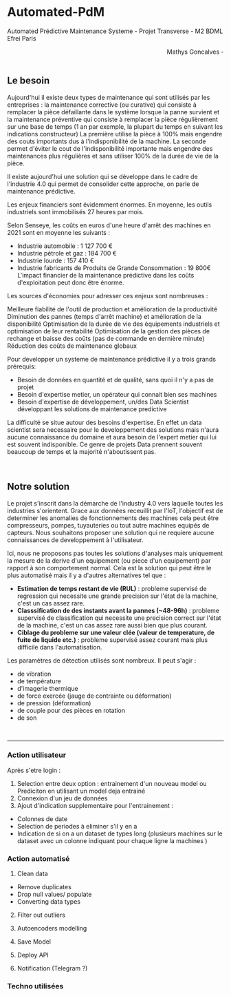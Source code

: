 # Automated-PdM
Automated Prédictive Maintenance Systeme - Projet Transverse - M2 BDML Efrei Paris

<div style="text-align: right"> Mathys Goncalves - </div>
</br>

## Le besoin

Aujourd'hui il existe deux types de maintenance qui sont utilisés par les entreprises : la maintenance corrective (ou curative) qui consiste à remplacer la pièce défaillante dans le système lorsque la panne survient et la maintenance préventive qui consiste à remplacer la pièce régulièrement sur une base de temps (1 an par exemple, la plupart du temps en suivant les indications constructeur)
La première utilise la pièce à 100% mais engendre des couts importants dus à l'indisponibilité de la machine. La seconde permet d'éviter le cout de l'indisponibilité importante mais engendre des maintenances plus régulières et sans utiliser 100% de la durée de vie de la pièce.

Il existe aujourd'hui une solution qui se développe dans le cadre de l'industrie 4.0 qui permet de consolider cette approche, on parle de maintenance prédictive.

Les enjeux financiers sont évidemment énormes. En moyenne, les outils industriels sont immobilisés 27 heures par mois. 

Selon Senseye, les coûts en euros d'une heure d'arrêt des machines en 2021 sont en moyenne les suivants : 

- Industrie automobile : 1 127 700 €
- Industrie pétrole et gaz : 184 700 €
- Industrie lourde : 157 410 €
- Industrie fabricants de Produits de Grande Consommation : 19 800€
L'impact financier de la maintenance prédictive dans les coûts d'exploitation peut donc être énorme.

Les sources d'économies pour adresser ces enjeux sont nombreuses : 

Meilleure fiabilité de l'outil de production et amélioration de la productivité
Diminution des pannes (temps d'arrêt machine) et amélioration de la disponibilité
Optimisation de la durée de vie des équipements industriels et optimisation de leur rentabilité
Optimisation de la gestion des pièces de rechange et baisse des coûts (pas de commande en dernière minute)
Réduction des coûts de maintenance globaux

Pour developper un systeme de maintenance prédictive il y a trois grands prérequis:
- Besoin de données en quantité et de qualité, sans quoi il n'y a pas de projet
- Besoin d'expertise metier, un opérateur qui connait bien ses machines 
- Besoin d'expertise de développement, un/des Data Scientist développant les solutions de maintenance predictive

La difficulté se situe autour des besoins d'expertise. En effet un data scientist sera necessaire pour le developpement des solutions mais n'aura aucune connaissance du domaine et aura besoin de l'expert metier qui lui est souvent indisponible. Ce genre de projets Data prennent souvent beaucoup de temps et la majorité n'aboutissent pas.

</br>

## Notre solution 
 
 Le projet s'inscrit dans la démarche de l'industry 4.0 vers laquelle toutes les industries s'orientent. 
 Grace aux données receuillit par l'IoT, l'objectif est de determiner les anomalies de fonctionnements des machines cela peut être compresseurs, pompes, tuyauteries ou tout autre machines equipés de capteurs. Nous souhaitons proposer une solution qui ne requiere aucune connaissances de developpement à l'utilisateur.

 Ici, nous ne proposons pas toutes les solutions d'analyses mais uniquement la mesure de la derive d'un equipement (ou piece d'un equipement) par rapport à son comportement normal. Cela est la solution qui peut être le plus automatisé mais il y a d'autres alternatives tel que : 
 - **Estimation de temps restant de vie (RUL)** : probleme supervisé de regression qui necessite une grande precision sur l'état de la machine, c'est un cas assez rare.
 - **Classsification de des instants avant la pannes (~48-96h)** : probleme supervisé de classification qui necessite une precision correct sur l'état de la machine, c'est un cas assez rare aussi bien que plus courant.
 - **Ciblage du probleme sur une valeur clée (valeur de temperature, de fuite de liquide etc.)** : probleme supervisé assez courant mais plus difficile dans l'automatisation. 

 Les paramètres de détection utilisés sont nombreux. Il peut s'agir :
- de vibration
- de température
- d'imagerie thermique
- de force exercée (jauge de contrainte ou déformation)
- de pression (déformation) 
- de couple pour des pièces en rotation
- de son

</br>

  ********

### Action utilisateur

Après s'etre login : 

1) Selection entre deux option : entrainement d'un nouveau model ou Prediciton en utilisant un model deja entrainé
2) Connexion d'un jeu de données 
3) Ajout d'indication supplementaire pour l'entrainement :
- Colonnes de date
- Selection de periodes à eliminer s'il y en a
- Indication de si on a un dataset de types long (plusieurs machines sur le dataset avec un colonne indiquant pour chaque ligne la machines )

### Action automatisé

1) Clean data
- Remove duplicates
- Drop null values/ populate
- Converting data types 

2) Filter out outliers 

3) Autoencoders modelling

4) Save Model

5) Deploy API

6) Notification (Telegram ?)

### Techno utilisées
